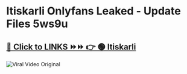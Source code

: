 
 # Itiskarli Onlyfans Leaked - Update Files 5ws9u

## <h2><a href="https://clipsfans.com/Itiskarli&ref=git">🔗 Click to LINKS ⏩⏩ 👉 🟢 Itiskarli </a></h2>

<a href="https://clipsfans.com/Itiskarli&ref=git" rel="nofollow" data-target="animated-image.originalLink"><img src="https://i.ibb.co.com/xMMVF88/686577567.gif" alt="Viral Video Original" style="max-width: 100%; display: inline-block;" data-target="animated-image.originalImage"></a>

